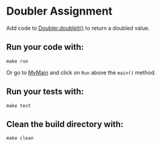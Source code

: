 # Doubler Assignment 

Add code to [Doubler.doubleIt()](src/main/java/Doubler.java) to return a doubled value.

## Run your code with:
```shell script
make run
```
Or go to [MyMain](src/main/java/MyMain.java) and click on `Run` above the `main()` method.

## Run your tests with:
```shell script
make test
```

## Clean the build directory with:
```shell script
make clean
```
